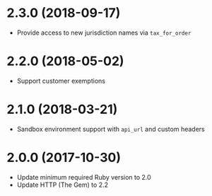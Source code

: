 # 2.3.0 (2018-09-17)
* Provide access to new jurisdiction names via `tax_for_order`

# 2.2.0 (2018-05-02)
* Support customer exemptions

# 2.1.0 (2018-03-21)
* Sandbox environment support with `api_url` and custom headers

# 2.0.0 (2017-10-30)
* Update minimum required Ruby version to 2.0
* Update HTTP (The Gem) to 2.2